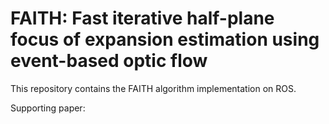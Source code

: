 # FAITH: Fast iterative half-plane focus of expansion estimation using event-based optic flow

This repository contains the FAITH algorithm implementation on ROS. 

Supporting paper: 
